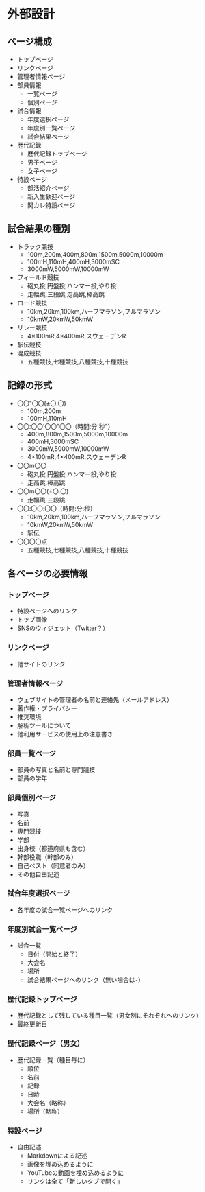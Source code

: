# 外部設計
## ページ構成
- トップページ
- リンクページ
- 管理者情報ページ
- 部員情報
  - 一覧ページ
  - 個別ページ
- 試合情報
  - 年度選択ページ
  - 年度別一覧ページ
  - 試合結果ページ
- 歴代記録
  - 歴代記録トップページ
  - 男子ページ
  - 女子ページ
- 特設ページ
  - 部活紹介ページ
  - 新入生歓迎ページ
  - 関カレ特設ページ

## 試合結果の種別
- トラック競技
  - 100m,200m,400m,800m,1500m,5000m,10000m
  - 100mH,110mH,400mH,3000mSC
  - 3000mW,5000mW,10000mW
- フィールド競技
  - 砲丸投,円盤投,ハンマー投,やり投
  - 走幅跳,三段跳,走高跳,棒高跳
- ロード競技
  - 10km,20km,100km,ハーフマラソン,フルマラソン
  - 10kmW,20kmW,50kmW
- リレー競技
  - 4×100mR,4×400mR,スウェーデンR
- 駅伝競技
- 混成競技
  - 五種競技,七種競技,八種競技,十種競技

## 記録の形式
- 〇〇"〇〇(±〇.〇)
  - 100m,200m
  - 100mH,110mH
- 〇〇:〇〇'〇〇"〇〇（時間:分'秒"）
  - 400m,800m,1500m,5000m,10000m
  - 400mH,3000mSC
  - 3000mW,5000mW,10000mW
  - 4×100mR,4×400mR,スウェーデンR
- 〇〇m〇〇
  - 砲丸投,円盤投,ハンマー投,やり投
  - 走高跳,棒高跳
- 〇〇m〇〇(±〇.〇)
  - 走幅跳,三段跳
- 〇〇:〇〇:〇〇（時間:分:秒）
  - 10km,20km,100km,ハーフマラソン,フルマラソン
  - 10kmW,20kmW,50kmW
  - 駅伝
- 〇〇〇〇点
  - 五種競技,七種競技,八種競技,十種競技

## 各ページの必要情報
### トップページ
- 特設ページへのリンク
- トップ画像
- SNSのウィジェット（Twitter？）

### リンクページ
- 他サイトのリンク

### 管理者情報ページ
- ウェブサイトの管理者の名前と連絡先（メールアドレス）
- 著作権・プライバシー
- 推奨環境
- 解析ツールについて
- 他利用サービスの使用上の注意書き

### 部員一覧ページ
- 部員の写真と名前と専門競技
- 部員の学年

### 部員個別ページ
- 写真
- 名前
- 専門競技
- 学部
- 出身校（都道府県も含む）
- 幹部役職（幹部のみ）
- 自己ベスト（同意者のみ）
- その他自由記述

### 試合年度選択ページ
- 各年度の試合一覧ページへのリンク

### 年度別試合一覧ページ
- 試合一覧
  - 日付（開始と終了）
  - 大会名
  - 場所
  - 試合結果ページへのリンク（無い場合は`-`）

### 歴代記録トップページ
- 歴代記録として残している種目一覧（男女別にそれぞれへのリンク）
- 最終更新日

### 歴代記録ページ（男女）
- 歴代記録一覧（種目毎に）
  - 順位
  - 名前
  - 記録
  - 日時
  - 大会名（略称）
  - 場所（略称）

### 特設ページ
- 自由記述
  - Markdownによる記述
  - 画像を埋め込めるように
  - YouTubeの動画を埋め込めるように
  - リンクは全て「新しいタブで開く」

